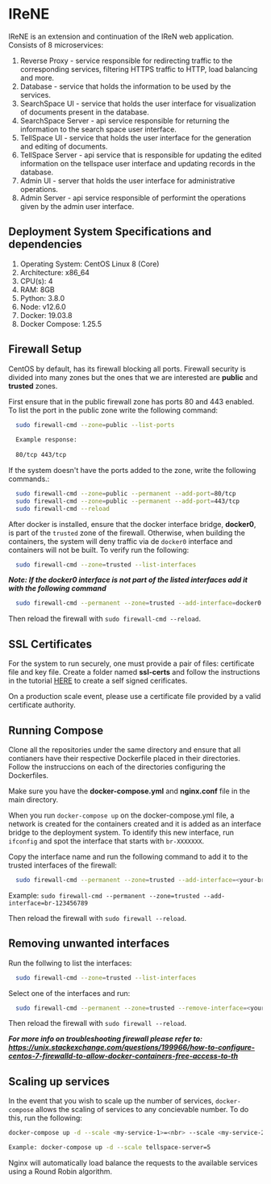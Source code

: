# IReNE
IReNE is an extension and continuation of the IReN web application. Consists of 8 microservices:

1. Reverse Proxy - service responsible for redirecting traffic to the corresponding services, filtering HTTPS traffic to HTTP, load balancing and more.
2. Database - service that holds the information to be used by the services.
3. SearchSpace UI - service that holds the user interface for visualization of documents present in the database.
4. SearchSpace Server - api service responsible for returning the information to the search space user interface.
5. TellSpace UI - service that holds the user interface for the generation and editing of documents.
6. TellSpace Server - api service that is responsible for updating the edited information on the tellspace user interface and updating records in the database.
7. Admin UI - server that holds the user interface for administrative operations.
8. Admin Server - api service responsible of performint the operations given by the admin user interface. 

## Deployment System Specifications and dependencies

1. Operating System: CentOS Linux 8 (Core)
2. Architecture:        x86_64
3. CPU(s):              4
4. RAM:                 8GB
5. Python:              3.8.0
5. Node:                v12.6.0
6. Docker:              19.03.8      
7. Docker Compose:      1.25.5

## Firewall Setup

CentOS by default, has its firewall blocking all ports. Firewall security is divided into many zones but the ones that we are interested are **public** and **trusted** zones.

First ensure that in the public firewall zone has ports 80 and 443 enabled. To list the port in the public zone write the following command:

```sh 
  sudo firewall-cmd --zone=public --list-ports
  
  Example response:
  
  80/tcp 443/tcp
```

If the system doesn't have the ports added to the zone, write the following commands.:

```sh 
  sudo firewall-cmd --zone=public --permanent --add-port=80/tcp
  sudo firewall-cmd --zone=public --permanent --add-port=443/tcp
  sudo firewall-cmd --reload
```

After docker is installed, ensure that the docker interface bridge, **docker0**, is part of the `trusted` zone of the firewall. Otherwise, when building the containers, the system will deny traffic via de `docker0` interface and containers will not be built. To verify run the following:

```sh 
  sudo firewall-cmd --zone=trusted --list-interfaces
```

***Note: If the docker0 interface is not part of the listed interfaces add it with the following command***

```sh
  sudo firewall-cmd --permanent --zone=trusted --add-interface=docker0
```

Then reload the firewall with `sudo firewall-cmd --reload`.

## SSL Certificates

For the system to run securely, one must provide a pair of files: certificate file and key file. Create a folder named **ssl-certs** and follow the instructions in the tutorial [HERE](https://www.humankode.com/ssl/create-a-selfsigned-certificate-for-nginx-in-5-minutes) to create a self signed cerificates.

On a production scale event, please use a certificate file provided by a valid certificate authority.

## Running Compose

Clone all the repositories under the same directory and ensure that all contianers have their respective Dockerfile placed in their directories. Follow the instruccions on each of the directories configuring the Dockerfiles.

Make sure you have the **docker-compose.yml** and **nginx.conf** file in the main directory.

When you run `docker-compose up` on the docker-compose.yml file, a network is created for the containers created and it is added as an interface bridge to the deployment system. To identify this new interface, run `ifconfig` and spot the interface that starts with `br-XXXXXXX`.

Copy the interface name and run the following command to add it to the trusted interfaces of the firewall:

```sh
  sudo firewall-cmd --permanent --zone=trusted --add-interface=<your-br-interface>
```

Example: `sudo firewall-cmd --permanent --zone=trusted --add-interface=br-123456789`

Then reload the firewall with `sudo firewall --reload`.


## Removing unwanted interfaces

Run the follwing to list the interfaces:

```sh 
  sudo firewall-cmd --zone=trusted --list-interfaces
```

Select one of the interfaces and run:

```sh
  sudo firewall-cmd --permanent --zone=trusted --remove-interface=<your-br-interface>
```

Then reload the firewall with `sudo firewall --reload`.

***For more info on troubleshooting firewall please refer to: https://unix.stackexchange.com/questions/199966/how-to-configure-centos-7-firewalld-to-allow-docker-containers-free-access-to-th***

## Scaling up services

In the event that you wish to scale up the number of services, `docker-compose` allows the scaling of services to any concievable number. To do this, run the following:

```sh
docker-compose up -d --scale <my-service-1>=<nbr> --scale <my-service-2>=<nbr>

Example: docker-compose up -d --scale tellspace-server=5
```

Nginx will automatically load balance the requests to the available services using a Round Robin algorithm.
